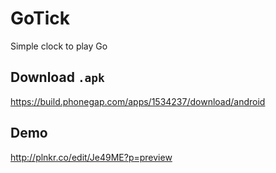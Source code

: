 GoTick
======

Simple clock to play Go

Download `.apk`
---------------

https://build.phonegap.com/apps/1534237/download/android

Demo
----

http://plnkr.co/edit/Je49ME?p=preview
